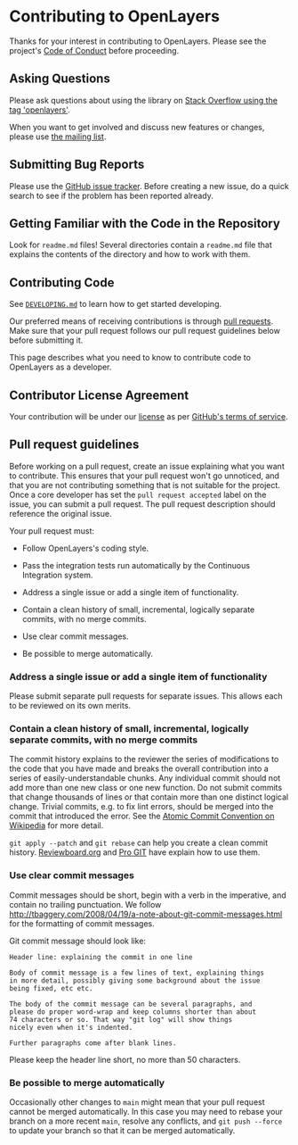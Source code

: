 # Contributing to OpenLayers

Thanks for your interest in contributing to OpenLayers.  Please see the project's [Code of Conduct](https://github.com/openlayers/openlayers/blob/main/CODE_OF_CONDUCT.md) before proceeding.

## Asking Questions

Please ask questions about using the library on [Stack Overflow using the tag 'openlayers'](http://stackoverflow.com/questions/tagged/openlayers).

When you want to get involved and discuss new features or changes, please use [the mailing list](https://groups.google.com/forum/#!forum/openlayers-dev).


## Submitting Bug Reports

Please use the [GitHub issue tracker](https://github.com/openlayers/openlayers/issues). Before creating a new issue, do a quick search to see if the problem has been reported already.


## Getting Familiar with the Code in the Repository

Look for `readme.md` files! Several directories contain a `readme.md` file that explains the contents of the directory and how to work with them.


## Contributing Code

See [`DEVELOPING.md`](https://github.com/openlayers/openlayers/blob/main/DEVELOPING.md) to learn how to get started developing.

Our preferred means of receiving contributions is through [pull requests](https://help.github.com/articles/using-pull-requests). Make sure
that your pull request follows our pull request guidelines below before submitting it.

This page describes what you need to know to contribute code to OpenLayers as a developer.


## Contributor License Agreement

Your contribution will be under our [license](https://raw.githubusercontent.com/openlayers/openlayers/main/LICENSE.md) as per [GitHub's terms of service](https://help.github.com/articles/github-terms-of-service/#6-contributions-under-repository-license).


## Pull request guidelines

Before working on a pull request, create an issue explaining what you want to contribute. This ensures that your pull request won't go unnoticed, and that you are not contributing something that is not suitable for the project. Once a core developer has set the `pull request accepted` label on the issue, you can submit a pull request. The pull request description should reference the original issue.

Your pull request must:

 * Follow OpenLayers's coding style.

 * Pass the integration tests run automatically by the Continuous Integration system.

 * Address a single issue or add a single item of functionality.

 * Contain a clean history of small, incremental, logically separate commits,
   with no merge commits.

 * Use clear commit messages.

 * Be possible to merge automatically.


### Address a single issue or add a single item of functionality

Please submit separate pull requests for separate issues.  This allows each to
be reviewed on its own merits.


### Contain a clean history of small, incremental, logically separate commits, with no merge commits

The commit history explains to the reviewer the series of modifications to the
code that you have made and breaks the overall contribution into a series of
easily-understandable chunks.  Any individual commit should not add more than
one new class or one new function.  Do not submit commits that change thousands
of lines or that contain more than one distinct logical change.  Trivial
commits, e.g. to fix lint errors, should be merged into the commit that
introduced the error.  See the [Atomic Commit Convention on Wikipedia](http://en.wikipedia.org/wiki/Atomic_commit#Atomic_Commit_Convention) for more detail.

`git apply --patch` and `git rebase` can help you create a clean commit
history.
[Reviewboard.org](http://www.reviewboard.org/docs/codebase/dev/git/clean-commits/)
and [Pro GIT](http://git-scm.com/book/en/Git-Tools-Rewriting-History) have
explain how to use them.


### Use clear commit messages

Commit messages should be short, begin with a verb in the imperative, and
contain no trailing punctuation. We follow
http://tbaggery.com/2008/04/19/a-note-about-git-commit-messages.html
for the formatting of commit messages.

Git commit message should look like:

    Header line: explaining the commit in one line

    Body of commit message is a few lines of text, explaining things
    in more detail, possibly giving some background about the issue
    being fixed, etc etc.

    The body of the commit message can be several paragraphs, and
    please do proper word-wrap and keep columns shorter than about
    74 characters or so. That way "git log" will show things
    nicely even when it's indented.

    Further paragraphs come after blank lines.

Please keep the header line short, no more than 50 characters.

### Be possible to merge automatically

Occasionally other changes to `main` might mean that your pull request cannot
be merged automatically.  In this case you may need to rebase your branch on a
more recent `main`, resolve any conflicts, and `git push --force` to update
your branch so that it can be merged automatically.
